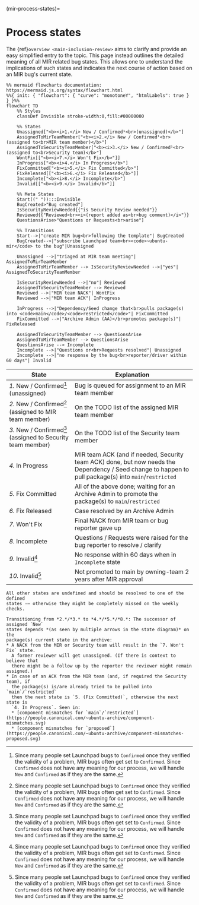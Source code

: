 (mir-process-states)=
# Process states

The {ref}`overview <main-inclusion-review>` aims to clarify and provide an easy
simplified entry to the topic. This page instead outlines the detailed
meaning of all MIR related bug states. This allows one to understand the
implications of such states and indicates the next course of action based on
an MIR bug's current state.

```{mermaid}
%% mermaid flowcharts documentation: https://mermaid.js.org/syntax/flowchart.html
%%{ init: { "flowchart": { "curve": "monotoneY", "htmlLabels": true } } }%%
flowchart TD
    %% Styles
    classDef Invisible stroke-width:0,fill:#00000000 

    %% States
    Unassigned["<b><i>1.</i> New / Confirmed¹<br>(unassigned)</b>"]
    AssignedToMirTeamMember["<b><i>2.</i> New / Confirmed¹<br>(assigned to<br>MIR team member)</b>"]
    AssignedToSecurityTeamMember["<b><i>3.</i> New / Confirmed¹<br>(assigned to<br>Security team)</b>"]
    WontFix[["<b><i>7.</i> Won't Fix</b>"]]
    InProgress["<b><i>4.</i> In Progress</b>"]
    FixCommitted["<b><i>5.</i> Fix Committed</b>"]
    FixReleased[["<b><i>6.</i> Fix Released</b>"]]
    Incomplete["<b><i>8.</i> Incomplete</b>"]
    Invalid[["<b><i>9.</i> Invalid</b>"]]

    %% Meta States
    Start((" ")):::Invisible
    BugCreated>"Bug created"]
    IsSecurityReviewNeeded{{"is Security Review needed"}}
    Reviewed{{"Reviewed<br><i>(report added as<br>bug comment)</i>"}}
    QuestionsArise>"Questions or Requests<br>arise"]
    
    %% Transitions
    Start-->|"create MIR bug<br>following the template"| BugCreated
    BugCreated-->|"subscribe Launchpad team<br><code>~ubuntu-mir</code> to the bug"|Unassigned

    Unassigned -->|"triaged at MIR team meeting"| AssignedToMirTeamMember
    AssignedToMirTeamMember --> IsSecurityReviewNeeded -->|"yes"| AssignedToSecurityTeamMember

    IsSecurityReviewNeeded -->|"no"| Reviewed
    AssignedToSecurityTeamMember --> Reviewed
    Reviewed -->|"MIR team NACK"| WontFix
    Reviewed -->|"MIR team ACK"| InProgress

    InProgress -->|"Dependency/Seed change that<br>pulls package(s) into <code>main</code>/<code>restricted</code>"| FixCommitted
    FixCommitted -->|"Archive Admin (AA)</br>promotes package(s)"| FixReleased

    AssignedToSecurityTeamMember --> QuestionsArise
    AssignedToMirTeamMember --> QuestionsArise
    QuestionsArise --> Incomplete
    Incomplete -->|"Questions or<br>Requests resolved"| Unassigned
    Incomplete -->|"no response by the bug<br>reporter/driver within 60 days"| Invalid
```

| State                                                       | Explanation |
|-------------------------------------------------------------|-------------|
| *1.* New / Confirmed[^1] (unassigned)                       | Bug is queued for assignment to an MIR team member |
| *2.* New / Confirmed[^1] (assigned to MIR team member)      | On the TODO list of the assigned MIR team member |
| *3.* New / Confirmed[^1] (assigned to Security team member) | On the TODO list of the Security team member |
| *4.* In Progress                                            | MIR team ACK (and if needed, Security team ACK) done, but now needs the Dependency / Seed change to happen to pull package(s) into `main`/`restricted` |
| *5.* Fix Committed                                          | All of the above done; waiting for an Archive Admin to promote the package(s) to `main`/`restricted` |
| *6.* Fix Released                                           | Case resolved by an Archive Admin |
| *7.* Won\'t Fix                                             | Final NACK from MIR team or bug reporter gave up |
| *8.* Incomplete                                             | Questions / Requests were raised for the bug reporter to resolve / clarify |
| *9.* Invalid[^1]                                            | No response within 60 days when in `Incomplete` state |
| *10.* Invalid[^1]                                           | Not promoted to main by owning-team 2 years after MIR approval |

[^1]: Since many people set Launchpad bugs to `Confirmed` once they verified 
     the validity of a problem, MIR bugs often get set to `Confirmed`. Since 
     `Confirmed` does not have any meaning for our process, we will handle
     `New` and `Confirmed` as if they are the same.


```{note}
All other states are undefined and should be resolved to one of the defined
states -– otherwise they might be completely missed on the weekly checks.
```

```{hint}
Transitioning from *2.*/*3.* to *4.*/*5.*/*8.*: The successor of assigned `New`
states depends *(as seen by multiple arrows in the state diagram)* on the
package(s) current state in the archive: 
* A NACK from the MIR or Security team will result in the `7. Won't Fix` state.
  A former reviewer will get unassigned. (If there is context to believe that 
  there might be a follow up by the reporter the reviewer might remain assigned.)
* In case of an ACK from the MIR team (and, if required the Security team), if 
  the package(s) is/are already tried to be pulled into `main`/`restricted` 
  then the next state is `5. (Fix Committed)`, otherwise the next state is 
  `4. In Progress`. Seen in:
  * [component mismatches for `main`/`restricted`](https://people.canonical.com/~ubuntu-archive/component-mismatches.svg) 
  * [component mismatches for `proposed`](https://people.canonical.com/~ubuntu-archive/component-mismatches-proposed.svg)
```

